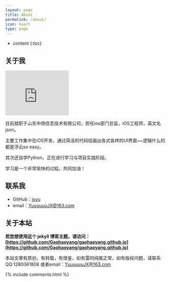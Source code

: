 ```yaml
---
layout: page
title: About
permalink: /about/
icon: heart
type: page
---
```


* content
{:toc}

## 关于我

<iframe src="http://pic.qiantucdn.com/58pic/19/40/59/56cc02279fd99_1024.jpg" style="border: 0;height: 142px;width: 200px;overflow: hidden;" frameBorder="0"></iframe>

目前就职于山东中扬信息技术有限公司，担任ios部门总监，iOS工程师，英文名json。

主要工作集中在iOS开发，通过简洁的代码绘画出各式各样的UI界面~~逻辑什么的都是浮云so easy。

其次还自学Python，正在进行学习与项目实践阶段。

学习是一个非常愉快的过程。共同加油！

## 联系我

* GitHub：[jxyu](https://github.com/jxyu)
* email：YuuuuuuJX@163.com

## 关于本站

**若您想使用这个 jekyll 博客主题，请访问：[https://github.com/Gaohaoyang/gaohaoyang.github.io](https://github.com/Gaohaoyang/gaohaoyang.github.io)**


本站文章有原创，有转载，有借鉴，如有雷同纯属正常，如有版权问题，请联系QQ:1280061808 或者email：YuuuuuuJX@163.com


{% include comments.html %}
